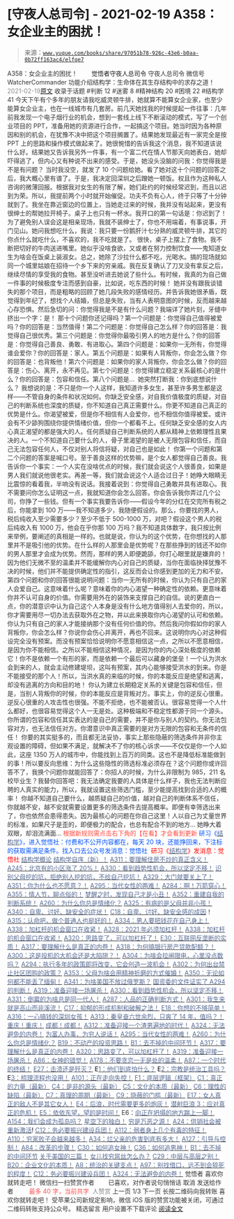 # [守夜人总司令] - 2021-02-19 A358：女企业主的困扰！

> 来源：[`www.yuque.com/books/share/97051b78-926c-43e6-b0aa-0b72ff163ac4/elfqe7`](https://www.yuque.com/books/share/97051b78-926c-43e6-b0aa-0b72ff163ac4/elfqe7)

<ne-p id="520f42f3293818f927861ebbd5b15da4_p_0" data-lake-id="520f42f3293818f927861ebbd5b15da4_p_0"><ne-text id="u984ac5f2" style="color: rgb(51, 51, 51);">A358：女企业主的困扰！</ne-text></ne-p> <ne-p id="91978f2044cda5e011249304a606e4a6" data-lake-id="91978f2044cda5e011249304a606e4a6"><ne-text id="u247ce648" ne-fontsize="12" style="color: rgb(255, 255, 255);">原创</ne-text><ne-text id="u76a2bb14" ne-fontsize="14">觉悟者</ne-text><ne-text id="ua5676f3d" ne-fontsize="14">守夜人总司令</ne-text></ne-p> <ne-p id="f8294a8dc10d1b0db6353903659d3b05" data-lake-id="f8294a8dc10d1b0db6353903659d3b05"><ne-text id="u5c6580e4" ne-fontsize="14" ne-bold="true" style="color: rgb(51, 51, 51);">守夜人总司令</ne-text></ne-p> <ne-p id="887f6927406e6218f71e35df3790ccda" data-lake-id="887f6927406e6218f71e35df3790ccda"><ne-text id="u2035dd08" ne-fontsize="14" style="color: rgb(51, 51, 51);">微信号</ne-text><ne-text id="ufb5b5e30" ne-fontsize="14" style="color: rgb(51, 51, 51);">WatcherCommander</ne-text></ne-p> <ne-p id="4aa4cab02af54eaed4f8ef1e5704dd9a" data-lake-id="4aa4cab02af54eaed4f8ef1e5704dd9a"><ne-text id="u099f1f14" ne-fontsize="14" style="color: rgb(51, 51, 51);">功能介绍</ne-text><ne-text id="ude5b5e07" ne-fontsize="14" style="color: rgb(51, 51, 51);">结构学：生命体在其生存结构中的求存之道！</ne-text></ne-p> <ne-p id="d1556b311fa582b3c8ac3f391b6ee815" data-lake-id="d1556b311fa582b3c8ac3f391b6ee815"><ne-text id="u109b6069" style="color: rgb(140, 140, 140);">2021-02-19</ne-text>[<ne-text id="u5ab5e1df" ne-fontsize="14">原文</ne-text>](https://mp.weixin.qq.com/s?__biz=MzAxNDk1NjI2Mw==&mid=2247486453&idx=1&sn=7ab9771d5523aeb6e30d67d1b56b1512&chksm=9b8a287dacfda16b1eefb05d2d31dba268b0f4ff469916ab555b8d139e3d721feca2fd76a596&scene=27#wechat_redirect&cpage=10)</ne-p> <ne-p id="f24c8374593e4a98ca19911bbb709d6f" data-lake-id="f24c8374593e4a98ca19911bbb709d6f"><ne-text id="u52d42f3a" style="color: rgb(51, 51, 51);">收录于话题</ne-text></ne-p> <ne-p id="8b0a970cec75ea77bc97cd9cf32eec11" data-lake-id="8b0a970cec75ea77bc97cd9cf32eec11"><ne-text id="u1bb5691b" style="color: rgb(51, 51, 51);">#判断 12</ne-text></ne-p> <ne-p id="a3c17daf01ce08f7952044a224c69518" data-lake-id="a3c17daf01ce08f7952044a224c69518"><ne-text id="u9750cca3" style="color: rgb(51, 51, 51);">#迷雾 8</ne-text></ne-p> <ne-p id="5c4c73e46ecd6a3317f6d6a523b3b90b" data-lake-id="5c4c73e46ecd6a3317f6d6a523b3b90b"><ne-text id="u75c0ee74" style="color: rgb(51, 51, 51);">#精神结构 20</ne-text></ne-p> <ne-p id="b166957e4641690479ea89bf982aacaf" data-lake-id="b166957e4641690479ea89bf982aacaf"><ne-text id="uaa3aac99" style="color: rgb(51, 51, 51);">#困境 22</ne-text></ne-p> <ne-p id="d53217e9c1c10c8931249b0938315d6c" data-lake-id="d53217e9c1c10c8931249b0938315d6c"><ne-text id="u5b2d6e3a" style="color: rgb(51, 51, 51);">#结构学 41</ne-text></ne-p> <ne-p id="8bee37a33aa185fe10c871fcef027e2d" data-lake-id="8bee37a33aa185fe10c871fcef027e2d"><ne-text id="uf4050841" style="color: rgb(51, 51, 51);">今天下午有个多年的朋友请我吃威灵顿牛排，她就算不能算女企业家，也至少能算女企业主，也在一线城市有几套房。前几天她找我的时候提起一件往事：几年前我发现一个电子烟行业的机会，想到一套线上线下不断滚动的模式，写了一个创业项目的 PPT，准备用她的资源进行合作，一起搞这个项目。她当时因为各种原因和别的机会，在犹豫不决中把这个项目搁置了。结果她发现最近有一家完全是按 PPT 上的思路和操作模式做起来了。她很惋惜的告诉我这个消息，我不知道该说什么好。结果她又告诉我另外一件事，有一个富二代在情人节那天向她表白，她却吓得逃了，但内心又有种说不出来的感受。于是，她没头没脑的问我：你觉得我是不是有问题？</ne-text></ne-p> <ne-p id="2dcf083b25e4f6b217db116752b7f541" data-lake-id="2dcf083b25e4f6b217db116752b7f541"><ne-text id="ub4a29047" style="color: rgb(51, 51, 51);">当时我没空，就发了 10 个问题给她。看了她对这十个问题的回答之后，我大概心里有谱了。于是，我决定回深圳之后蹭她一顿饭。权且作为这种私人咨询的微薄回报。根据我对女生的有限了解，她们赴约的时候经常迟到，而且以迟到为荣。所以，我提前两个小时就开始催促。功夫不负有心人，终于只等了十分钟就到了。我坐在靠近窗边的位置上，当她走过来的时候，我并没有站起来，更没有很绅士的帮她拉开椅子。桌子上也只有一杯水。我开口的第一句话是：你迟到了！为了避免别人误会这是相亲现场，我就不装绅士了，你也不用端着，有事说事，开门见山。她问我想吃什么，我说：我只要一份鹅肝汁七分熟的威灵顿牛排，其它的你点什么就吃什么，不喜欢的，我不吃就是了。</ne-text></ne-p> <ne-p id="e5a05fa4a76510b605ce70e6c249655c" data-lake-id="e5a05fa4a76510b605ce70e6c249655c"><ne-text id="u6df7df5b" style="color: rgb(51, 51, 51);">很快，桌子上摆上了食物。我不断把切好的牛肉送进嘴里。她似乎没啥食欲，又或者在努力控制饮食——鬼知道女生为啥会在饭桌上装淑女。总之，她除了沙拉什么都不吃，光喝水。搞的现场就如同一个城里姑娘在招待一个乡下来的穷亲戚。我在反复确认了刀叉没有拿反之后，继续尽情的享受我的食物。甚至没听进去她说了些什么。有时候，我真的为自己做一件事的时候极度专注而感到自豪，比如说，吃东西的时候！</ne-text></ne-p> <ne-p id="b40e1342453ab05afcf5116307c0cfff" data-lake-id="b40e1342453ab05afcf5116307c0cfff"><ne-text id="u90035b10" style="color: rgb(51, 51, 51);">她并没有跟我谈错失的那个项目，而是粗略的回顾了她几段失败的感情经历。并告诉我她很矛盾，既觉得到年纪了，想找个人结婚，但总是失败，当有人表明意图的时候，反而越来越心存恐惧。然后急切的问：你觉得我是不是有什么问题？我端详了她片刻，牙缝中挤出一个字：是！</ne-text></ne-p> <ne-p id="bc7a6da11f2b1b184a634f12acf9d06f" data-lake-id="bc7a6da11f2b1b184a634f12acf9d06f"><ne-text id="u3141f088" style="color: rgb(51, 51, 51);">那十个问题你还记得吗？第一个问题是：你觉得自己值得被爱吗？你的回答是：当然值得！第二个问题是：你觉得自己怎么样？你的回答是：我觉得自己很优秀。第三个问题是：你觉得你最吸引男人的地方是什么？你的回答是：你觉得自己善良、勇敢、有进取心。第四个问题是：如果你一无所有，你觉得谁会爱你？你的回答是：家人。第五个问题是：如果有人背叛你，你会怎么做？你的回答是：也背叛他！第六个问题是：如果你的家人背叛你，你会怎么做？你的回答是：伤心、离开，永不再见。第七个问题是：你觉得建立稳定关系最核心的是什么？你的回答是：包容和信任。第八个问题是…  她突然打断我：你到底想说什么？</ne-text></ne-p> <ne-p id="8a0c698638c9ceb070140ebf77b838fc" data-lake-id="8a0c698638c9ceb070140ebf77b838fc"><ne-text id="ubf2f9324" style="color: rgb(51, 51, 51);">我想说的是：不只是你一个人这样，我知道许多女生，甚至许多男生都是这样——不管自身的条件和状况如何。你缺乏安全感，对自我价值极度的质疑，对自己的判断系统也深度的质疑，你不知道自己真正需要什么。你更不知道自己真正的优势是什么。你渴望被爱，但是你不相信有人会爱你，也不相信你值得被爱。或许会有不少舔狗围绕你提供情绪价值，但你一个都看不上。</ne-text><ne-text id="u9b06593e" ne-bold="true" style="color: rgb(51, 51, 51);">任何缺乏安全感的女人内心真正渴望的都是强大的人。任何质疑自己判断系统的人都从精神上依赖理性且果决的人。一个不知道自己要什么的人，骨子里渴望的是被人无限包容和信任，而自己无法包容任何人，不仅对别人将信将疑，对自己也是如此！</ne-text></ne-p> <ne-p id="fc7117dc2c929bde472f4a497bc734ce" data-lake-id="fc7117dc2c929bde472f4a497bc734ce"><ne-text id="u804e41d0" style="color: rgb(51, 51, 51);">你第一个问题和第二个问题的答案是喊口号。至于善良这样的优势嘛，是个女人都觉得自己善良。我告诉你一个事实：一个人实在没啥优点的时候，我们就会说这个人很善良，如果是男人我们就说他很老实。再差一等，我们就会说这个人适合过日子！她睁大眼睛无比震惊的看着我，半响没有说话。我接着说到：你觉得自己勇敢并具有进取心。我不需要问你怎么证明这一点，我就知道你会怎么回答。你会告诉我你弄过几个公司，你挣了一些钱。但有一个事实我要告诉你——假设今年的分红在交完所有税之后，你能拿到 100 万——我不知道多少，我随便假设的。那么，你要找的男人，税后纯收入至少需要多少？至少不低于 500-1000 万，对吧？假设这个男人的税后纯收入有 1000 万，他会在乎你那 100 万吗？我不知道具体数字，我只按比例来举例，要阐述的真相是一样的。也就是说，你认为的这个优势，在你想找的人那里并不是吸引他的优势。在什么样的人那里会是优势呢？在那些挣到的钱还不如你的男人那里才会成为优势。然而，那样的男人即便跪舔，你打心眼里就是嫌弃的！</ne-text><ne-text id="u796b3aba" ne-bold="true" style="color: rgb(51, 51, 51);">因为他们无微不至的温柔并不能缓解你内心对自己的质疑，当你在面临抉择犹豫不决的时候，他们并不能提供确定性的指引，这反而会让你感到更加的无力和不安。</ne-text></ne-p> <ne-p id="97fe8188815ba74d87015504d4bf207b" data-lake-id="97fe8188815ba74d87015504d4bf207b"><ne-text id="u7ea14a07" style="color: rgb(51, 51, 51);">第四个问题和你的回答很能说明问题：当你一无所有的时候，你认为只有自己的家人会爱自己。这意味着什么呢？意味着你的内心渴望一种确定性的依赖。更意味着你并不认可自身的价值。你需要用外在的装饰来支撑自己的自信。说的更直白一点，你的潜意识中认为自己这个人本身是没有什么地方值得别人去爱你的，所以，你才需要用尽一切办法去获取外在之物，并以此来换取你内心渴望的认可和依赖。你认为只有自己的家人才能接纳那个没有任何价值的你。然后我问你假如你的家人背叛你，你会怎么样？你说你会伤心并离开，再也不回来。这说明你内心对这种假设完全没有预案。而没有预案恰恰说明你不愿意相信这一点，之所以不愿意相信，是因为你不能相信。之所以不能相信这种情况，是因为你的内心深处极度的依赖它！你不是依赖一个有形的家，而是依赖一个最后可以藏身的堡垒！一个认为洪水会到来的人，就会主动修建堤坝，这叫有预案，其内心能够接受洪水的到来。你是不能接受的那个人！所以，当洪水真的来临的时候，你的本能反应是绝望和逃离，却没有逃离的方向和目的地！</ne-text></ne-p> <ne-p id="350a33746cca0c5955fde1c60b01b13d" data-lake-id="350a33746cca0c5955fde1c60b01b13d"><ne-text id="ub2d24151" style="color: rgb(51, 51, 51);">你认为建立长期稳定关系的关键是包容和信任，但是，当别人背叛你的时候，你的本能反应是背叛对方。事实上，你的逆反心很重。逆反心很重的人攻击性也很强。不能不拒绝，也不能被否认。很容易觉得一个人什么都好，也很容易觉得这个人一无是处。这种极端和不稳定性都源于同一个源头。你所谓的包容和信任其实表达的是自己的需要，并不是你与别人的契约。你无法包容对方，也无法信任对方。你潜意识中真正需要的是对方无限的包容和无条件的信任！</ne-text></ne-p> <ne-p id="f80bdeae950d8414ab4e2c47b1cf71f6" data-lake-id="f80bdeae950d8414ab4e2c47b1cf71f6"><ne-text id="ud91010e4" style="color: rgb(51, 51, 51);">你要的其实挺多的，而且都无法妥协，事实上那些隐蔽的筛选条件并非你主观设置的障碍，但如果不满足，就解决不了你的核心诉求——不仅仅是你一个人如此，这座 1350 万人的城市中，你能找到上百万的同类。这也不是降低标准能做到的事！所以要反向思维：为什么这些隐性的筛选标准必须存在？这个问题你或许回答不了，我换个问题你就能回答了：你招人的时候，为什么非限制为 985，211 名校毕业生？我替你回答吧：我无法确定我要的人具体是什么样子，我也无法判断应聘的人真实的能力，所以，我就设置这些筛选门槛，至少能提高找到合适的人的概率！</ne-text></ne-p> <ne-p id="1bf5abfbd13e5d3faf290c7cc009e9cc" data-lake-id="1bf5abfbd13e5d3faf290c7cc009e9cc"><ne-text id="u03a13fb7" ne-bold="true" style="color: rgb(51, 51, 51);">你越不知道自己要什么，越质疑自己的价值，越对自己的判断体系不信任，你就越不安，越不安就需要设置更多的筛选条件去提高概率。</ne-text><ne-text id="uc44bc8ef" style="color: rgb(51, 51, 51);">即便有幸筛选出来了，你也依然会患得患失。因为最核心的问题在你自己这里！人以自己为丈量世界的标准，如果尺子是歪的，即便极力的配合，也总有配合不到的地方…</ne-text></ne-p> <ne-p id="2e481a0ee2f43b88933967e4518aa61d" data-lake-id="2e481a0ee2f43b88933967e4518aa61d"><ne-text id="u29d051a0" style="color: rgb(51, 51, 51);">她睁大着双眼，却泪流满面…</ne-text></ne-p> <ne-p id="5518608607365b6a96d68102e6b3242a" data-lake-id="5518608607365b6a96d68102e6b3242a"><ne-text id="u77a807ef" ne-fontsize="13" style="color: rgb(255, 76, 65);">根据新规则需点击右下角的【</ne-text><ne-text id="u492b38bb" ne-fontsize="13" ne-bold="true" style="color: rgb(255, 76, 65);">在看</ne-text><ne-text id="u80814f72" ne-fontsize="13" style="color: rgb(255, 76, 65);">】才会看到更新</ne-text></ne-p> <ne-p id="24751b7e295e4cd22c89ca7c5a428b07" data-lake-id="24751b7e295e4cd22c89ca7c5a428b07"><ne-text id="u95ff129f" ne-bold="true" style="color: rgb(0, 82, 255);">研习《</ne-text>[<ne-text id="ue822a85a" ne-bold="true" style="color: rgb(87, 107, 149);">结构学</ne-text>](https://mp.weixin.qq.com/mp/appmsgalbum?action=getalbum&album_id=1318317199878225920&__biz=MzAxNDk1NjI2Mw==#wechat_redirect)<ne-text id="u2c412c77" ne-bold="true" style="color: rgb(0, 82, 255);">》，进入觉悟社：付费和不公开内容都在，每天 20 块，还能挣回来，下注标的获取需满足条件。</ne-text><ne-text id="u2a9c4fec" style="color: rgb(0, 82, 255);">找入口去公众号发消息：觉悟社 </ne-text></ne-p> <ne-p id="079ba0bdceb18a36133477c2a0cbe1ed" data-lake-id="079ba0bdceb18a36133477c2a0cbe1ed"><ne-text id="u4b2eb162" style="color: rgb(255, 0, 0);">研习《</ne-text>[<ne-text id="uc26e9caa" style="color: rgb(87, 107, 149);">结构学</ne-text>](https://mp.weixin.qq.com/mp/appmsgalbum?action=getalbum&album_id=1318317199878225920&__biz=MzAxNDk1NjI2Mw==#wechat_redirect)<ne-text id="ud69ca7b1" style="color: rgb(255, 0, 0);">》发消息</ne-text><ne-text id="u529b6024" ne-bold="true" style="color: rgb(255, 0, 0);">：觉悟社</ne-text></ne-p>  <ne-p id="b9807412a0c417ec214613d33c8cdd77" data-lake-id="b9807412a0c417ec214613d33c8cdd77"><ne-card data-card-name="image" data-card-type="inline" id="CYVee" data-event-boundary="card" style="color: rgb(51, 51, 51);"><ne-p id="9c33519e6c54a69c0d61d15624bbb709" data-lake-id="9c33519e6c54a69c0d61d15624bbb709">[<ne-text id="u1a6d9f27" style="color: rgb(87, 107, 149);">结构学概论</ne-text>](http://mp.weixin.qq.com/s?__biz=MzAxNDk1NjI2Mw==&mid=2247485167&idx=1&sn=d5e962eff4a8e9770c83bc87d19d07f3&chksm=9b8a2567acfdac7154f7a62996dca874e5d186b44f3d120dcb633760318788c42d304e325313&scene=21#wechat_redirect)</ne-p> <ne-p id="330709cc8c229f489128c13b8ec2079c" data-lake-id="330709cc8c229f489128c13b8ec2079c">[<ne-text id="u2594a0c4" style="color: rgb(87, 107, 149);">结构学自序（新）！</ne-text>](http://mp.weixin.qq.com/s?__biz=MzIzMDYwOTM0Mg==&mid=2247485283&idx=1&sn=aa2b8554b8e5040f8f959636feaa06a3&chksm=e8b19fb2dfc616a430aa381b8da0815311244e694a69809cd92d0602ac34cfe5f1f419b3745e&scene=21#wechat_redirect)</ne-p> <ne-p id="b433ec158e303e32f79dc3f1153de8b9" data-lake-id="b433ec158e303e32f79dc3f1153de8b9">[<ne-text id="u9650d827" ne-bold="true" style="color: rgb(87, 107, 149);">A311：要理解住房不炒的真正含义！</ne-text>](http://mp.weixin.qq.com/s?__biz=MzIzMDYwOTM0Mg==&mid=2247484959&idx=1&sn=090583ec50bfd9febec1de463c2672f6&chksm=e8b19ecedfc617d8629080f6745c8de013cfe875de26eef6767b2d5c10782650223ed15f807b&scene=21#wechat_redirect)</ne-p> <ne-p id="dcfaf49e2ecf26999a25dfa0eb0ff75e" data-lake-id="dcfaf49e2ecf26999a25dfa0eb0ff75e">[<ne-text id="uadd527b1" ne-bold="true" style="color: rgb(87, 107, 149);">A245：北京有的小区涨了 20%！</ne-text>](http://mp.weixin.qq.com/s?__biz=MzIzMDYwOTM0Mg==&mid=2247485265&idx=1&sn=f4bce6f07805cba2db3a1a806215e45c&chksm=e8b19f80dfc616966666979063f2c9fce9fe20308538607cf90eac74f0db85c9adf79299f4b8&scene=21#wechat_redirect)</ne-p> <ne-p id="f139469c0b4bd4dc24c2fdc8d59449fc" data-lake-id="f139469c0b4bd4dc24c2fdc8d59449fc">[<ne-text id="u54be9e32" style="color: rgb(87, 107, 149);">A330：看到趋势性机会，所以坚定不移！</ne-text>](http://mp.weixin.qq.com/s?__biz=MzAxNDk1NjI2Mw==&mid=2247486357&idx=1&sn=2568dffc34e74180fdda431200995978&chksm=9b8a281dacfda10bae615545d46a502f45328e0a351146cbe8d8831379888aa052831ce6e011&scene=21#wechat_redirect)</ne-p> <ne-p id="76977402fac1a12d342a1883e83616f0" data-lake-id="76977402fac1a12d342a1883e83616f0">[<ne-text id="u92bf358b" ne-bold="true" style="color: rgb(87, 107, 149);">识别父母挖的坑，拒绝别人挖的坑，不给自己挖坑！</ne-text>](http://mp.weixin.qq.com/s?__biz=MzAxNDk1NjI2Mw==&mid=2247486426&idx=1&sn=8707934ad2fe2f8017d6b7810fd61c17&chksm=9b8a2852acfda1441fded7bab2456dd2493073ad3e5d541e1080d1739879b86c25a3a61df79a&scene=21#wechat_redirect)</ne-p> <ne-p id="01419198674d05fc9790de8aa4fe1fd5" data-lake-id="01419198674d05fc9790de8aa4fe1fd5">[<ne-text id="u221d5884" ne-bold="true" style="color: rgb(87, 107, 149);">A329：大门就要关上了！</ne-text>](http://mp.weixin.qq.com/s?__biz=MzIzMDYwOTM0Mg==&mid=2247485111&idx=1&sn=2083ce35e0b472ce7526e85113d70dac&chksm=e8b19e66dfc61770d3c57843c16c77a0b5591d5f80191b03f4a0013c4a65b1b8c86de2f8361b&scene=21#wechat_redirect)</ne-p> <ne-p id="e8823c0d7a0fde94193ad610eb6d20f0" data-lake-id="e8823c0d7a0fde94193ad610eb6d20f0">[<ne-text id="uf5b7a45f" ne-fontsize="13" ne-bold="true" style="color: rgb(87, 107, 149);">A351：你为什么也不愿意？！</ne-text>](http://mp.weixin.qq.com/s?__biz=MzIzMDYwOTM0Mg==&mid=2247485242&idx=1&sn=f4a01a5936322120b0b158f225bc78de&chksm=e8b19febdfc616fd2eb1558a3b7c748ecc497a3af00aec5b5c5ca8042cc52eb7d0af7befa399&scene=21#wechat_redirect)</ne-p> <ne-p id="af84c99ecad7e826c62d0478b5bc18d5" data-lake-id="af84c99ecad7e826c62d0478b5bc18d5">[<ne-text id="uc9768418" ne-fontsize="13" style="color: rgb(87, 107, 149);">A295：当代女性的两难！</ne-text>](http://mp.weixin.qq.com/s?__biz=MzIzMDYwOTM0Mg==&mid=2247484854&idx=1&sn=6851afe306f7b89d23728018ea32b7f2&chksm=e8b19d67dfc61471955b15021ac11c5fff9f1607977e9df1bd2bbfabc2deb3dea5c98e369c55&scene=21#wechat_redirect)</ne-p> <ne-p id="b28615e388379e795ebca39540e72262" data-lake-id="b28615e388379e795ebca39540e72262">[<ne-text id="u2c5d2229" ne-fontsize="13" style="color: rgb(87, 107, 149);">A284：啊！万箭穿心！</ne-text>](http://mp.weixin.qq.com/s?__biz=MzAxNDk1NjI2Mw==&mid=2247486135&idx=1&sn=e950149b9b9147e9199cfc6093605950&chksm=9b8a293facfda029419b911d4b4fa91c73bbaf695b206df2cf15124d843f4bf4b80673baa394&scene=21#wechat_redirect)</ne-p> <ne-p id="5c94067772b39872cf2c71e2fe2c4fef" data-lake-id="5c94067772b39872cf2c71e2fe2c4fef">[<ne-text id="ub137024f" ne-fontsize="13" style="color: rgb(87, 107, 149);">A355：情人节，聊点俗的！</ne-text>](http://mp.weixin.qq.com/s?__biz=MzAxNDk1NjI2Mw==&mid=2247486442&idx=1&sn=2ed76ec8cb69dfe51023fb4f426eeb51&chksm=9b8a2862acfda17469215d16d6bfa7210211dfb0cf4418774fc0ea014de0f6184c9b01b82f70&scene=21#wechat_redirect)</ne-p> <ne-p id="f5802f28648bf772ea4f9376fad65c1d" data-lake-id="f5802f28648bf772ea4f9376fad65c1d">[<ne-text id="u31a3e14f" ne-fontsize="13" ne-bold="true" style="color: rgb(87, 107, 149);">梦醒之时，发现自己才是小丑！</ne-text>](http://mp.weixin.qq.com/s?__biz=MzIzMDYwOTM0Mg==&mid=2247484378&idx=1&sn=e3a058584a13d7a5267315113964280d&chksm=e8b19b0bdfc6121df4af4b77d2d826fd0f4132ccfdee48132ce8cf86eb1ba45b898be83d1dc7&scene=21#wechat_redirect)</ne-p> <ne-p id="0ecb76f890d1de18fa76648bd4e7d2b1" data-lake-id="0ecb76f890d1de18fa76648bd4e7d2b1">[<ne-text id="udb6aa932" ne-fontsize="13" ne-bold="true" style="color: rgb(87, 107, 149);">A352：重建自我的判断系统！</ne-text>](http://mp.weixin.qq.com/s?__biz=MzIzMDYwOTM0Mg==&mid=2247485248&idx=1&sn=6544dd3fe1a7f01e9e8c4b6f68e33412&chksm=e8b19f91dfc61687f9ad611ebd33d2e9d0e0786972e86b90750f1d1b517162cbb99ec1afafa0&scene=21#wechat_redirect)</ne-p> <ne-p id="ea24b77fc8b034025cdf10893da06bb2" data-lake-id="ea24b77fc8b034025cdf10893da06bb2">[<ne-text id="u230132b2" ne-fontsize="13" ne-bold="true" style="color: rgb(87, 107, 149);">A260：为什么你总是情绪化？</ne-text>](http://mp.weixin.qq.com/s?__biz=MzAxNDk1NjI2Mw==&mid=2247485923&idx=1&sn=6e1e4a5b0b44a3ac652fe5b32b56ac07&chksm=9b8a2a6bacfda37d56d0717875b11867d9f7426fb815a36f43aebb438d135b81c8d69c3ab006&scene=21#wechat_redirect)</ne-p> <ne-p id="4f8c480bc1add1007f4814e9ab94355c" data-lake-id="4f8c480bc1add1007f4814e9ab94355c">[<ne-text id="u1ea89943" style="color: rgb(87, 107, 149);">A325：有病的是父母并非小孩！</ne-text>](http://mp.weixin.qq.com/s?__biz=MzIzMDYwOTM0Mg==&mid=2247485077&idx=1&sn=57f985e15ac94c5f1f3882ca3b043fc7&chksm=e8b19e44dfc617526db72343346431f4b43129e2437747a012cba9bf63b9695a2fc25c5e4654&scene=21#wechat_redirect)</ne-p> <ne-p id="e30501868d701a86110e3244129d5fc0" data-lake-id="e30501868d701a86110e3244129d5fc0">[<ne-text id="u4dcfa5d7" ne-bold="true" style="color: rgb(87, 107, 149);">A340：自卑、讨好、缺安全的症状！</ne-text>](http://mp.weixin.qq.com/s?__biz=MzIzMDYwOTM0Mg==&mid=2247485171&idx=1&sn=340c944cffbf00d8aa8dfe2e0a2d78e2&chksm=e8b19e22dfc61734def9c4a0bdfedddcd1836cdc2cf695018a942730a9ca804fe4ebe5a77bec&scene=21#wechat_redirect)</ne-p> <ne-p id="b077a72cba16d9cc3bbfdfda15f68adb" data-lake-id="b077a72cba16d9cc3bbfdfda15f68adb">[<ne-text id="u2e42f5a6" ne-bold="true" style="color: rgb(87, 107, 149);">C18：自卑、讨好、缺安全感的成因</ne-text>](http://mp.weixin.qq.com/s?__biz=MzIzMDYwOTM0Mg==&mid=2247485189&idx=1&sn=5714d52391f1241d0235bb56c0b09a85&chksm=e8b19fd4dfc616c2059b4c7ecd4575ba9f4810f8559aa5c752d84f4ac8df4c1d6f2381d83389&scene=21#wechat_redirect)<ne-text id="u870c7b97" ne-bold="true" style="color: rgb(51, 51, 51);">！</ne-text></ne-p> <ne-p id="3eac274430f80218a2a5d8cf1774d069" data-lake-id="3eac274430f80218a2a5d8cf1774d069">[<ne-text id="u3ef54e1a" ne-bold="true" style="color: rgb(87, 107, 149);">A315：认命吧，做个普通人也挺好的！</ne-text>](http://mp.weixin.qq.com/s?__biz=MzIzMDYwOTM0Mg==&mid=2247485008&idx=1&sn=bcaf70c42d4676c8f69de9f9ead1e495&chksm=e8b19e81dfc617973ba40200519407186760e32843fc6f379020da6160b0ba89870dadcae5fa&scene=21#wechat_redirect)</ne-p> <ne-p id="894ac7b379ac5cad031ffeb9d8db9f1e" data-lake-id="894ac7b379ac5cad031ffeb9d8db9f1e">[<ne-text id="u7d68feb3" ne-bold="true" style="color: rgb(87, 107, 149);">A334：男人要把钱花在自己身上！</ne-text>](http://mp.weixin.qq.com/s?__biz=MzIzMDYwOTM0Mg==&mid=2247485123&idx=1&sn=7a3e012167fe9f5c1555cddb7a08cc1e&chksm=e8b19e12dfc6170437185bd55475c22d1e0306d191d5cdb9c20223576d8a44e4c6d116b89e69&scene=21#wechat_redirect)</ne-p> <ne-p id="b5af1d19bf7ff390a01bd34fc625fa98" data-lake-id="b5af1d19bf7ff390a01bd34fc625fa98">[<ne-text id="u18526c15" ne-bold="true" style="color: rgb(87, 107, 149);">A338：加杠杆的机会窗口在收紧！</ne-text>](http://mp.weixin.qq.com/s?__biz=MzIzMDYwOTM0Mg==&mid=2247485155&idx=1&sn=64150dffebcd42af4fabc29e145fc218&chksm=e8b19e32dfc61724820d009af4a07a1d22174ba51e61af0553235937475410c8bbee54fa81ad&scene=21#wechat_redirect)</ne-p> <ne-p id="3d31b0689db02b44debfeabb2f4e78d4" data-lake-id="3d31b0689db02b44debfeabb2f4e78d4">[<ne-text id="u63acfc08" ne-bold="true" style="color: rgb(87, 107, 149);">A328：2021 年必须加杠杆！</ne-text>](http://mp.weixin.qq.com/s?__biz=MzIzMDYwOTM0Mg==&mid=2247485087&idx=1&sn=24d72f6a71bddb8954a03be5db246538&chksm=e8b19e4edfc617587a8ae645885a89ab8c3c6f67730a026d9c7c9a94ab3051ca480302147fc0&scene=21#wechat_redirect)</ne-p> <ne-p id="5f90a9a59ef093d87b9da91b593152fa" data-lake-id="5f90a9a59ef093d87b9da91b593152fa">[<ne-text id="ud142b01f" ne-bold="true" style="color: rgb(87, 107, 149);">A338：加杠杆的机会窗口在收紧！</ne-text>](http://mp.weixin.qq.com/s?__biz=MzIzMDYwOTM0Mg==&mid=2247485155&idx=1&sn=64150dffebcd42af4fabc29e145fc218&chksm=e8b19e32dfc61724820d009af4a07a1d22174ba51e61af0553235937475410c8bbee54fa81ad&scene=21#wechat_redirect)</ne-p> <ne-p id="d5ba97fccf7d423397c454aadbaa14b1" data-lake-id="d5ba97fccf7d423397c454aadbaa14b1">[<ne-text id="uc5c6ff5c" ne-fontsize="13" ne-bold="true" style="color: rgb(87, 107, 149);">A320：思路变了，可以加杠杆了！</ne-text>](http://mp.weixin.qq.com/s?__biz=MzIzMDYwOTM0Mg==&mid=2247485041&idx=1&sn=add2174fa42806f885a456a072ee4fee&chksm=e8b19ea0dfc617b6734e013f780112fdd88f28ad5312ce423fea1d75da4c3757660dab175208&scene=21#wechat_redirect)</ne-p> <ne-p id="97c40ae09dd94319e6fbb19717560223" data-lake-id="97c40ae09dd94319e6fbb19717560223">[<ne-text id="uedbff9d5" ne-bold="true" style="color: rgb(87, 107, 149);">E30：互联网反垄断的实质！</ne-text>](http://mp.weixin.qq.com/s?__biz=MzIzMDYwOTM0Mg==&mid=2247485082&idx=1&sn=c8b4d505292d900ca750fa2a4541cc88&chksm=e8b19e4bdfc6175d3ce68f21fb0530372d2723fa81da0a447f3b7e60c39e37804456fa006cab&scene=21#wechat_redirect)</ne-p> <ne-p id="44b1edf5f835236458fdd2487b7e18ca" data-lake-id="44b1edf5f835236458fdd2487b7e18ca">[<ne-text id="ubabcd3a2" ne-bold="true" style="color: rgb(87, 107, 149);">A317：要理解什么是真正的内卷！</ne-text>](http://mp.weixin.qq.com/s?__biz=MzIzMDYwOTM0Mg==&mid=2247485061&idx=1&sn=ca29269a607917fc496e804188be831d&chksm=e8b19e54dfc617420d461820d8dd260c6fc1be85fb3e11bc1ebf0f9227e7be5ebb50f9ff2bdf&scene=21#wechat_redirect)</ne-p> <ne-p id="94bae1e5308f885b03b5357ed8dc463b" data-lake-id="94bae1e5308f885b03b5357ed8dc463b">[<ne-text id="u52c665b7" ne-fontsize="13" ne-bold="true" style="color: rgb(87, 107, 149);">A318：为何搞银行房产贷款配额？！</ne-text>](http://mp.weixin.qq.com/s?__biz=MzIzMDYwOTM0Mg==&mid=2247485031&idx=1&sn=c4af23061445755fdb12f1196c108b1d&chksm=e8b19eb6dfc617a015821fd94ff2d8f51a2cb8fb456ddd907206b615bf3240c1597d3618609c&scene=21#wechat_redirect)</ne-p> <ne-p id="e40a32497e80d6446e42383fe2387a12" data-lake-id="e40a32497e80d6446e42383fe2387a12">[<ne-text id="u3ec95c28" ne-fontsize="13" ne-bold="true" style="color: rgb(87, 107, 149);">A300：这是投机的大机会还是大陷阱？！</ne-text>](http://mp.weixin.qq.com/s?__biz=MzIzMDYwOTM0Mg==&mid=2247484882&idx=1&sn=b103029f41e3aede94e1a45d035cd9ac&chksm=e8b19d03dfc614153863f37ca3f9204b451e2c02ad5ca8680c120e2458e628e5329c76b2d42c&scene=21#wechat_redirect)</ne-p> <ne-p id="d3347c2b370c534190eec7d3388c9590" data-lake-id="d3347c2b370c534190eec7d3388c9590">[<ne-text id="u4e5f1a10" ne-fontsize="13" ne-bold="true" style="color: rgb(87, 107, 149);">A304：为啥会拉闸限电，心里没点数吗？</ne-text>](http://mp.weixin.qq.com/s?__biz=MzIzMDYwOTM0Mg==&mid=2247484921&idx=1&sn=0f74dcad5b3cecf8e438493543b5457e&chksm=e8b19d28dfc6143eb8a9bdcdc8a57259580a9267ecea4e54032b9a803540f314e3c6a3cb50ca&scene=21#wechat_redirect)</ne-p> <ne-p id="7fe413d7dd7bbd1c986980559080926d" data-lake-id="7fe413d7dd7bbd1c986980559080926d">[<ne-text id="u19939ef6" ne-fontsize="13" ne-bold="true" style="color: rgb(87, 107, 149);">A294：执行多年的政策即将改变，它会创造一波机会！</ne-text>](http://mp.weixin.qq.com/s?__biz=MzIzMDYwOTM0Mg==&mid=2247484849&idx=1&sn=5485cd1d6c511e883e25b0c7dd9e2e3e&chksm=e8b19d60dfc614764ffc8405dccf5b8120b31988f3c1cee74e384c06f0e39c3c81bef8263c3d&scene=21#wechat_redirect)</ne-p> <ne-p id="8996f30df9d73fba4205eb97f928f357" data-lake-id="8996f30df9d73fba4205eb97f928f357">[<ne-text id="uee223807" ne-fontsize="13" ne-bold="true" style="color: rgb(87, 107, 149);">A302：为何出台禁止社区团购的政策？</ne-text>](http://mp.weixin.qq.com/s?__biz=MzIzMDYwOTM0Mg==&mid=2247484904&idx=1&sn=3b711f9bc2c47ba0ba432cf47d5832fb&chksm=e8b19d39dfc6142f8524aba7d5a15c694c1e25c19e2e662f6773219ace93c7354adf6878e54f&scene=21#wechat_redirect)</ne-p> <ne-p id="093d78a08385cd086b29a1d6f3840fba" data-lake-id="093d78a08385cd086b29a1d6f3840fba">[<ne-text id="ud1c1e52a" ne-fontsize="13" ne-bold="true" style="color: rgb(87, 107, 149);">A353：父母为啥会用精神折磨的方式催婚！</ne-text>](http://mp.weixin.qq.com/s?__biz=MzIzMDYwOTM0Mg==&mid=2247485263&idx=1&sn=95e5a314f2c998bde5b2911ea1947f55&chksm=e8b19f9edfc616883851d5d6bbbdb22dd966152deabb9c248eed863e799befb0a6852c1f0e44&scene=21#wechat_redirect)</ne-p> <ne-p id="0d4aa2e75630475c5cd6379b6263b87e" data-lake-id="0d4aa2e75630475c5cd6379b6263b87e">[<ne-text id="u0faac49a" ne-fontsize="13" style="color: rgb(87, 107, 149);">A350：无论如何都不能丢了缅甸！</ne-text>](http://mp.weixin.qq.com/s?__biz=MzIzMDYwOTM0Mg==&mid=2247485236&idx=1&sn=7b5c01f0568ece7a5285e2f421320b3e&chksm=e8b19fe5dfc616f30e3a2a26ad1661a1c59c14dea0a323df62c8b2090136965c6158d4a57238&scene=21#wechat_redirect)</ne-p> <ne-p id="c3ad25ba4bb1af368899560547a7059c" data-lake-id="c3ad25ba4bb1af368899560547a7059c">[<ne-text id="u4d3eef11" style="color: rgb(87, 107, 149);">A341：为啥美国不放过俄罗斯？</ne-text>](http://mp.weixin.qq.com/s?__biz=MzIzMDYwOTM0Mg==&mid=2247485182&idx=1&sn=edea5a45938d0c41a416b667a4901947&chksm=e8b19e2fdfc617391b6ec309954594bc8c3011270bb559f9d327fed1a8d6753b6a63a23b2cc4&scene=21#wechat_redirect)</ne-p> <ne-p id="ad9d0974eeb5862805e3cb78df4c0573" data-lake-id="ad9d0974eeb5862805e3cb78df4c0573">[<ne-text id="u37b8843d" ne-fontsize="13" ne-bold="true" style="color: rgb(87, 107, 149);">国资委的文件证实了 A294 的判断！</ne-text>](http://mp.weixin.qq.com/s?__biz=MzIzMDYwOTM0Mg==&mid=2247484994&idx=1&sn=83c3c5b2335489f457b8e54e221af20e&chksm=e8b19e93dfc61785af473d8542a982e70bfc3f2c1a9837e105afba67f52e9b4f0f923e5e119f&scene=21#wechat_redirect)</ne-p> <ne-p id="b1c33375747568940dd8bec347a14c9d" data-lake-id="b1c33375747568940dd8bec347a14c9d">[<ne-text id="ud3072753" ne-fontsize="13" ne-bold="true" style="color: rgb(87, 107, 149);">A319：准备迎接一场屠杀！</ne-text>](http://mp.weixin.qq.com/s?__biz=MzIzMDYwOTM0Mg==&mid=2247485036&idx=1&sn=ff52df7559e0a6ed8230922ebd2af71a&chksm=e8b19ebddfc617ab0eca4ed1a66c5227d328155954d6704be456950fb3926e59e5288f7877cf&scene=21#wechat_redirect)</ne-p> <ne-p id="d804e3cf1f34b6d470ac2805d626a7a9" data-lake-id="d804e3cf1f34b6d470ac2805d626a7a9">[<ne-text id="u0089dcc4" ne-fontsize="13" style="color: rgb(87, 107, 149);">A330：看到趋势性机会，所以坚定不移！</ne-text>](http://mp.weixin.qq.com/s?__biz=MzIzMDYwOTM0Mg==&mid=2247485097&idx=1&sn=029f58e90141f7c4f18ef6ab40373e19&chksm=e8b19e78dfc6176ea3034b9a8f0a03e5f177c973262e7cebc5b5508215ce61a425c5a542f301&scene=21#wechat_redirect)</ne-p> <ne-p id="db52ee6ac0af9d13c4d12dd80d39cc02" data-lake-id="db52ee6ac0af9d13c4d12dd80d39cc02">[<ne-text id="u43e800a6" style="color: rgb(87, 107, 149);">A331：倒霉的为啥总是同一代人！</ne-text>](http://mp.weixin.qq.com/s?__biz=MzIzMDYwOTM0Mg==&mid=2247485093&idx=1&sn=1f0dea4c2daf6d0cc57291f380950d92&chksm=e8b19e74dfc617625c62894cea1b4b7266548075986dbd0e01c9e42d0da7833a1b11c1196559&scene=21#wechat_redirect)</ne-p> <ne-p id="0bc9206a88755d8e2c279695192d641a" data-lake-id="0bc9206a88755d8e2c279695192d641a">[<ne-text id="u99af7688" style="color: rgb(87, 107, 149);">A287：人品的正确判断方式！</ne-text>](http://mp.weixin.qq.com/s?__biz=MzAxNDk1NjI2Mw==&mid=2247486146&idx=1&sn=43c3cc0387fbab991133860c59aabdb0&chksm=9b8a294aacfda05c52561e366129fd6344dc4c97609a47d4210f9498f8535fec2425c2410b31&scene=21#wechat_redirect)</ne-p> <ne-p id="ca47f1697446d0ba7f89292a9a57c41b" data-lake-id="ca47f1697446d0ba7f89292a9a57c41b">[<ne-text id="u19b4cc84" ne-fontsize="13" style="color: rgb(87, 107, 149);">A301：我生来就是高山而非溪流！</ne-text>](http://mp.weixin.qq.com/s?__biz=MzIzMDYwOTM0Mg==&mid=2247484895&idx=1&sn=241f68fd60c1b47239beef7573364ceb&chksm=e8b19d0edfc6141856def733b4a1fd20332b7083f1234182452387fcfe12cebb015db7bfbeec&scene=21#wechat_redirect)</ne-p> <ne-p id="1de1363f73115e988a94db0f76270f82" data-lake-id="1de1363f73115e988a94db0f76270f82">[<ne-text id="u64c2e232" ne-fontsize="13" ne-bold="true" style="color: rgb(87, 107, 149);">C17：抑郁的形成机制和破解之法！</ne-text>](http://mp.weixin.qq.com/s?__biz=MzIzMDYwOTM0Mg==&mid=2247484812&idx=1&sn=d8b3a1dbaf5f2d08fe6d2e1664237ba4&chksm=e8b19d5ddfc6144b05efb4212b3542ab9f22b79a2ddab8e42ec911a07ea74190ce84f24e123f&scene=21#wechat_redirect)</ne-p> <ne-p id="5e9a92efd27b3a6736c510b249fb59b4" data-lake-id="5e9a92efd27b3a6736c510b249fb59b4">[<ne-text id="ucf1a0f02" ne-bold="true" style="color: rgb(87, 107, 149);">E18：你想的不够简单！</ne-text>](http://mp.weixin.qq.com/s?__biz=MzIzMDYwOTM0Mg==&mid=2247484775&idx=1&sn=2a8e810e281cd7fe5a4db49002b193d2&chksm=e8b19db6dfc614a0e3360f0d54949c40138c27b184c114a44feaa394bd4400073dbbedf6a049&scene=21#wechat_redirect)</ne-p> <ne-p id="c2fa8d95e59180dbd2c22211c3725c82" data-lake-id="c2fa8d95e59180dbd2c22211c3725c82">[<ne-text id="ub29c47fb" style="color: rgb(87, 107, 149);">A316：一心搞钱的深圳女孩！</ne-text>](http://mp.weixin.qq.com/s?__biz=MzIzMDYwOTM0Mg==&mid=2247485013&idx=1&sn=47e4214190fe82572974deeaba06f332&chksm=e8b19e84dfc61792d2eb8f2f774cbc1781e03fc16024a0b1223db933ddb215be7e51e100be98&scene=21#wechat_redirect)</ne-p> <ne-p id="5c2ae22bee19151e0970ec15791d355e" data-lake-id="5c2ae22bee19151e0970ec15791d355e">[<ne-text id="uac8f35e2" ne-fontsize="13" ne-bold="true" style="color: rgb(87, 107, 149);">A313：秦皇奋六世余烈，只爽了 14 年，值吗？！</ne-text>](http://mp.weixin.qq.com/s?__biz=MzIzMDYwOTM0Mg==&mid=2247484982&idx=1&sn=c788144715447f1d1706d11032606236&chksm=e8b19ee7dfc617f122722185bea3af2753d3c810cdae1f8c6e5189fb69afc7b28093e7466cfd&scene=21#wechat_redirect)</ne-p> <ne-p id="074b100f5e87d984767b34212d3c9a64" data-lake-id="074b100f5e87d984767b34212d3c9a64">[<ne-text id="uea7432f6" style="color: rgb(87, 107, 149);">重庆！重庆！</ne-text>](http://mp.weixin.qq.com/s?__biz=MzAxNDk1NjI2Mw==&mid=2247485354&idx=1&sn=331128611c478feede60317e963239a5&chksm=9b8a2422acfdad3448a9bcc0f9745f4367028e8a9b0a307f7c01c2690c398560a4be5e43492c&scene=21#wechat_redirect)</ne-p> <ne-p id="a5cdf510a06a21657efbb9920fbb1b5e" data-lake-id="a5cdf510a06a21657efbb9920fbb1b5e">[<ne-text id="u62cc0255" style="color: rgb(87, 107, 149);">成都！成都！</ne-text>](http://mp.weixin.qq.com/s?__biz=MzIzMDYwOTM0Mg==&mid=2247484576&idx=1&sn=432e1df31f0735f0c93636776e97a859&chksm=e8b19c71dfc615671c9204af66bb0ffdb622fb2545b0387734a662feaa8e8be57d3063f59c5a&scene=21#wechat_redirect)</ne-p> <ne-p id="86d60c6cfe6ad25cfc6d919a7214a67b" data-lake-id="86d60c6cfe6ad25cfc6d919a7214a67b">[<ne-text id="u2e0fda6c" ne-bold="true" style="color: rgb(87, 107, 149);">A312：准备迎接一个渣男遍地的时代！</ne-text>](http://mp.weixin.qq.com/s?__biz=MzIzMDYwOTM0Mg==&mid=2247485150&idx=1&sn=baa95cd39e02e12f3aa991688f270577&chksm=e8b19e0fdfc61719f0cb271221c85862256ffadd3003f676e9d3eff398e39fd3b95acc7d6885&scene=21#wechat_redirect)</ne-p> <ne-p id="ed2c2909dc3504e0de82ba5bc418a3af" data-lake-id="ed2c2909dc3504e0de82ba5bc418a3af">[<ne-text id="u26c98906" ne-bold="true" style="color: rgb(87, 107, 149);">A324：无法避免的内卷！</ne-text>](http://mp.weixin.qq.com/s?__biz=MzAxNDk1NjI2Mw==&mid=2247486351&idx=1&sn=416223e7bbe181ac9d64767f073152d1&chksm=9b8a2807acfda11139d7bb034b96551e34563b5f21310b05ac2aa8808c12fb592aedd4ee3bf5&scene=21#wechat_redirect)</ne-p> <ne-p id="7efbab89a1abfd79407b9e6733800b42" data-lake-id="7efbab89a1abfd79407b9e6733800b42">[<ne-text id="ube0cf675" ne-bold="true" style="color: rgb(87, 107, 149);">为富人办事，为穷人说话！</ne-text>](http://mp.weixin.qq.com/s?__biz=MzIzMDYwOTM0Mg==&mid=2247484462&idx=1&sn=195ebab17907fba73c69ae7a11bc40ad&chksm=e8b19cffdfc615e9b2f88327d492813afa3656859f4d67a6d831ac1cf684a54b760a8b8edcd6&scene=21#wechat_redirect)</ne-p> <ne-p id="9ed6f61eb09f9c24a5476d0b8ec187e9" data-lake-id="9ed6f61eb09f9c24a5476d0b8ec187e9">[<ne-text id="u842d34ef" ne-bold="true" style="color: rgb(87, 107, 149);">A295：当代女性的两难！</ne-text>](http://mp.weixin.qq.com/s?__biz=MzIzMDYwOTM0Mg==&mid=2247484854&idx=1&sn=6851afe306f7b89d23728018ea32b7f2&chksm=e8b19d67dfc61471955b15021ac11c5fff9f1607977e9df1bd2bbfabc2deb3dea5c98e369c55&scene=21#wechat_redirect)</ne-p> <ne-p id="5a474d486b0391d0189bbf4ad2d08b67" data-lake-id="5a474d486b0391d0189bbf4ad2d08b67">[<ne-text id="u39cc3794" style="color: rgb(87, 107, 149);">A260：为什么你总是情绪化？</ne-text>](http://mp.weixin.qq.com/s?__biz=MzAxNDk1NjI2Mw==&mid=2247485923&idx=1&sn=6e1e4a5b0b44a3ac652fe5b32b56ac07&chksm=9b8a2a6bacfda37d56d0717875b11867d9f7426fb815a36f43aebb438d135b81c8d69c3ab006&scene=21#wechat_redirect)</ne-p> <ne-p id="aa9ba918f1e00998292bf68bdc279a86" data-lake-id="aa9ba918f1e00998292bf68bdc279a86">[<ne-text id="udb3eb6ec" style="color: rgb(87, 107, 149);">B19：不动产的投资思路！</ne-text>](http://mp.weixin.qq.com/s?__biz=MzIzMDYwOTM0Mg==&mid=2247484069&idx=1&sn=a13a6e590a21b27fd1356718b3a2dcd3&chksm=e8b19a74dfc613622b23c7233732cbb1d499c75f9b7ac3047cdeaee3a34eeae7d3b4871429f1&scene=21#wechat_redirect)</ne-p> <ne-p id="904b87449df703296d6326aa6478bea8" data-lake-id="904b87449df703296d6326aa6478bea8">[<ne-text id="ub45b2896" style="color: rgb(87, 107, 149);">B1：去不掉的中间环节！</ne-text>](http://mp.weixin.qq.com/s?__biz=MzIzMDYwOTM0Mg==&mid=2247483903&idx=1&sn=e8a21cb816d6a27d869f81463805a208&chksm=e8b1992edfc610380f54d91f9acc9844820c77ce8a5bcedb4f36372c406647f45fd2514a6a77&scene=21#wechat_redirect)</ne-p> <ne-p id="ee45eb864b5439c2ee41d60454fbf847" data-lake-id="ee45eb864b5439c2ee41d60454fbf847">[<ne-text id="u48624256" style="color: rgb(87, 107, 149);">A317：要理解什么是真正的内卷！</ne-text>](http://mp.weixin.qq.com/s?__biz=MzIzMDYwOTM0Mg==&mid=2247485061&idx=1&sn=ca29269a607917fc496e804188be831d&chksm=e8b19e54dfc617420d461820d8dd260c6fc1be85fb3e11bc1ebf0f9227e7be5ebb50f9ff2bdf&scene=21#wechat_redirect)</ne-p> <ne-p id="7ab5895dd8225f9979e53e2779eead07" data-lake-id="7ab5895dd8225f9979e53e2779eead07">[<ne-text id="uf5726e4b" style="color: rgb(87, 107, 149);">A320：思路变了，可以加杠杆了！</ne-text>](http://mp.weixin.qq.com/s?__biz=MzIzMDYwOTM0Mg==&mid=2247485041&idx=1&sn=add2174fa42806f885a456a072ee4fee&chksm=e8b19ea0dfc617b6734e013f780112fdd88f28ad5312ce423fea1d75da4c3757660dab175208&scene=21#wechat_redirect)</ne-p> <ne-p id="b471bf5147569a4574e94f6c06dee968" data-lake-id="b471bf5147569a4574e94f6c06dee968">[<ne-text id="u207cd0cd" style="color: rgb(87, 107, 149);">A319：准备迎接一场屠杀！</ne-text>](http://mp.weixin.qq.com/s?__biz=MzIzMDYwOTM0Mg==&mid=2247485036&idx=1&sn=ff52df7559e0a6ed8230922ebd2af71a&chksm=e8b19ebddfc617ab0eca4ed1a66c5227d328155954d6704be456950fb3926e59e5288f7877cf&scene=21#wechat_redirect)</ne-p> <ne-p id="5bc1ad4c43ca6deb4a4d9cbff95230ec" data-lake-id="5bc1ad4c43ca6deb4a4d9cbff95230ec">[<ne-text id="u29af645c" style="color: rgb(87, 107, 149);">A86：女神的错觉！</ne-text>](http://mp.weixin.qq.com/s?__biz=MzAxNDk1NjI2Mw==&mid=2247484733&idx=1&sn=fab22e8ab3f80b78dab3d4e2e2716bfb&chksm=9b8a26b5acfdafa374df83506e5086a573169362877918977c08490b4e9747c45c99d1266e7f&scene=21#wechat_redirect)</ne-p> <ne-p id="9cde614d364f825d0fa99bba93a18778" data-lake-id="9cde614d364f825d0fa99bba93a18778">[<ne-text id="uaea7a8d3" style="color: rgb(87, 107, 149);">A178：不要贪恋一无是处的温柔！</ne-text>](http://mp.weixin.qq.com/s?__biz=MzAxNDk1NjI2Mw==&mid=2247485259&idx=1&sn=c46eb58cf71fc316608279b1e10828b8&chksm=9b8a24c3acfdadd57781ee9631cc06ed50551cc15141d155f54fa20dcf69c653825673104680&scene=21#wechat_redirect)</ne-p> <ne-p id="3d1662c5874c9ba6a347fe23b0bb016f" data-lake-id="3d1662c5874c9ba6a347fe23b0bb016f">[<ne-text id="u9864bcea" style="color: rgb(87, 107, 149);">A87：一个时代的终结！</ne-text>](http://mp.weixin.qq.com/s?__biz=MzIzMDYwOTM0Mg==&mid=2247484102&idx=1&sn=c0572fe89409ac0ef2d1468b8f81f130&chksm=e8b19a17dfc6130119eacf0492c237b5173f6f9c13265a36d7919e3132228f8c2d3306863c08&scene=21#wechat_redirect)</ne-p> <ne-p id="e1c629593bf7414bc6059ac2906a5366" data-lake-id="e1c629593bf7414bc6059ac2906a5366">[<ne-text id="u015f25e1" style="color: rgb(87, 107, 149);">E27：击溃还是歼灭？</ne-text>](http://mp.weixin.qq.com/s?__biz=MzAxNDk1NjI2Mw==&mid=2247485068&idx=1&sn=2b373ea4eefcf1b09885327f1a71579c&chksm=9b8a2504acfdac128793e9562414dc6898813182021afefdb73c3ea788e0a998af0ed02fe173&scene=21#wechat_redirect)</ne-p> <ne-p id="4af3fb9ac65a012ad52067909f4c3713" data-lake-id="4af3fb9ac65a012ad52067909f4c3713"><ne-text id="u9552fc40" style="color: rgb(11, 1, 20);">E</ne-text>[<ne-text id="u534b2224" style="color: rgb(87, 107, 149);">1：他们到底怕什么？</ne-text>](http://mp.weixin.qq.com/s?__biz=MzAxNDk1NjI2Mw==&mid=2247483898&idx=1&sn=1b0a50386e9e89d2750dec717236f0aa&chksm=9b8a2272acfdab64235b35ee5e91b8cac6172144207251636e1345fc570aa1601f59eff7f442&scene=21#wechat_redirect)</ne-p> <ne-p id="f4acde81dc0c457a86f3929fb3e8f05e" data-lake-id="f4acde81dc0c457a86f3929fb3e8f05e"><ne-text id="ue171c2ec" style="color: rgb(11, 1, 20);">E</ne-text>[<ne-text id="u50093df9" style="color: rgb(87, 107, 149);">2：宗教是统治工具吗？</ne-text>](http://mp.weixin.qq.com/s?__biz=MzAxNDk1NjI2Mw==&mid=2247483901&idx=1&sn=f5d9f8c7bd84370c79adae921351e813&chksm=9b8a2275acfdab63fde093d76ff82e01d0e2fd43ea675f77fd17fd51a15873d4d10499f5338d&scene=21#wechat_redirect)</ne-p> <ne-p id="e90c186e6c0edac039e047411fc8745e" data-lake-id="e90c186e6c0edac039e047411fc8745e"><ne-text id="ua8a63a1f" style="color: rgb(11, 1, 20);">E</ne-text>[<ne-text id="u21f88f60" style="color: rgb(87, 107, 149);">3：梳理流程也没用！</ne-text>](http://mp.weixin.qq.com/s?__biz=MzAxNDk1NjI2Mw==&mid=2247483989&idx=1&sn=ee70dacfd980f041379d91ae947ece44&chksm=9b8a21ddacfda8cb28bf62d6f53531e8a8ebce2de96396e50ec7e7e144fffe502ec6faee3415&scene=21#wechat_redirect)</ne-p> <ne-p id="cc340e69f5449486a9caaf3a06e91723" data-lake-id="cc340e69f5449486a9caaf3a06e91723">[<ne-text id="u280882d4" style="color: rgb(87, 107, 149);">A101：正在走向失控！</ne-text>](http://mp.weixin.qq.com/s?__biz=MzAxNDk1NjI2Mw==&mid=2247485118&idx=1&sn=f80e8cdc785582325fe732a34ada1752&chksm=9b8a2536acfdac20e341884248b172b0c0ca910540223ab60c7625fdc0de2a03975d780ea2ab&scene=21#wechat_redirect)</ne-p> <ne-p id="abcd04c777df5da8115da0a4095e4630" data-lake-id="abcd04c777df5da8115da0a4095e4630">[<ne-text id="u2dbb6f8f" style="color: rgb(87, 107, 149);">F1：底层逻辑（框架）</ne-text>](http://mp.weixin.qq.com/s?__biz=MzAxNDk1NjI2Mw==&mid=2247485072&idx=1&sn=83d919c9e3bf71d25978a97c8d4c8aa6&chksm=9b8a2518acfdac0ea8a0f84382cc7c0a26d1ac3664d76c6365aee67ac4ebcac1bf280c060249&scene=21#wechat_redirect)</ne-p> <ne-p id="f9551663df7585d20f68d50bf500b516" data-lake-id="f9551663df7585d20f68d50bf500b516">[<ne-text id="u73bce43f" style="color: rgb(87, 107, 149);">C1：真正的力量（最新）</ne-text>](http://mp.weixin.qq.com/s?__biz=MzAxNDk1NjI2Mw==&mid=2247485209&idx=1&sn=d7b335d2c9632363c72de85ce7834b3e&chksm=9b8a2491acfdad87ae308d74534ec4def57980a2b1db88ffe56ac03e4d76ea55e7eab2343097&scene=21#wechat_redirect)</ne-p> <ne-p id="eda024638ddd00dac3b3a9ca802f62d9" data-lake-id="eda024638ddd00dac3b3a9ca802f62d9">[<ne-text id="u8f1641b5" style="color: rgb(87, 107, 149);">C4：是非的源头（最新）</ne-text>](http://mp.weixin.qq.com/s?__biz=MzAxNDk1NjI2Mw==&mid=2247485283&idx=1&sn=4f6374be824ea0fb148517f63cae7a95&chksm=9b8a24ebacfdadfd9bb865954cfc7b9621c1450b4c258506347b2201a04c6057c4119a1a0820&scene=21#wechat_redirect)</ne-p> <ne-p id="0faa25f8652ddb717ba21dee58b77c0c" data-lake-id="0faa25f8652ddb717ba21dee58b77c0c">[<ne-text id="u88a1d37f" style="color: rgb(87, 107, 149);">C5：文化的本质（最新）</ne-text>](http://mp.weixin.qq.com/s?__biz=MzAxNDk1NjI2Mw==&mid=2247485176&idx=1&sn=edd2d2664617b856f73da27471529eb6&chksm=9b8a2570acfdac66a9ad0160a17afd9e23a687bc0be9b7517602aaf3fa126c5d785bcead0da7&scene=21#wechat_redirect)</ne-p> <ne-p id="de9be68ce3f1f3effcd36fdcc0740ffb" data-lake-id="de9be68ce3f1f3effcd36fdcc0740ffb">[<ne-text id="u19d9b8bb" style="color: rgb(87, 107, 149);">C6：理性的缺陷（最新）</ne-text>](http://mp.weixin.qq.com/s?__biz=MzAxNDk1NjI2Mw==&mid=2247485088&idx=1&sn=dc240d68dabbc3fbaa9897c63128e439&chksm=9b8a2528acfdac3e2ed7d1fff93035fb458ffdde98085ac6cfcd64bd53c9b8492733341b88ca&scene=21#wechat_redirect)</ne-p> <ne-p id="565314eeb4a675e18f2e159719287377" data-lake-id="565314eeb4a675e18f2e159719287377">[<ne-text id="u3588ef3d" style="color: rgb(87, 107, 149);">C7：真理的周期（最新）</ne-text>](http://mp.weixin.qq.com/s?__biz=MzAxNDk1NjI2Mw==&mid=2247485125&idx=1&sn=724eac40812de46a36c36a423d100223&chksm=9b8a254dacfdac5b81e40465e73885bad2944e5115cd3c3fd5564b139fff62d8d15465bdc614&scene=21#wechat_redirect)</ne-p> <ne-p id="195e9a25600f3d708d97adaa94720a51" data-lake-id="195e9a25600f3d708d97adaa94720a51">[<ne-text id="u65cf35d8" style="color: rgb(87, 107, 149);">C9：隐蔽的门槛（最新）</ne-text>](http://mp.weixin.qq.com/s?__biz=MzAxNDk1NjI2Mw==&mid=2247485348&idx=1&sn=ff97eada6a187dc249bda43b3b1b6322&chksm=9b8a242cacfdad3a56345ecbfec34c4b29ae50e2c9b8b8e59e501c899390f434f72ae3d6ad87&scene=21#wechat_redirect)</ne-p> <ne-p id="91e5aec8f1d8dc6a1ab660fe1dd2ca35" data-lake-id="91e5aec8f1d8dc6a1ab660fe1dd2ca35">[<ne-text id="u075b1cee" style="color: rgb(87, 107, 149);">E17：女人真正的敌人不是其它女人！</ne-text>](http://mp.weixin.qq.com/s?__biz=MzAxNDk1NjI2Mw==&mid=2247485246&idx=1&sn=e0a9e2bac3f9bc5122895e854b7d597a&chksm=9b8a24b6acfdada017380e476dc7faaf80b57b95b2bb8eb7b8ab61d0b04f5dd46850f7af81e3&scene=21#wechat_redirect)</ne-p> <ne-p id="8f5b6ea36da1a32ecd95be369577f8c7" data-lake-id="8f5b6ea36da1a32ecd95be369577f8c7">[<ne-text id="u577df388" style="color: rgb(87, 107, 149);">E4：后浪，时代需要更多的炮灰！</ne-text>](http://mp.weixin.qq.com/s?__biz=MzAxNDk1NjI2Mw==&mid=2247485174&idx=1&sn=e3a702db58f3c2ec0d06b89f8435c73a&chksm=9b8a257eacfdac680d37903d2d05385f5c9401c189321cc109c96b1063e9753c8498d1553f72&scene=21#wechat_redirect)</ne-p> <ne-p id="60fdae8ed6e6dc891c050547a07dfa1b" data-lake-id="60fdae8ed6e6dc891c050547a07dfa1b">[<ne-text id="u14d63a1c" style="color: rgb(87, 107, 149);">潜射巨浪 3：应对真正的危机！</ne-text>](http://mp.weixin.qq.com/s?__biz=MzAxNDk1NjI2Mw==&mid=2247485199&idx=1&sn=aba0a12dad3ec2d04e267645968b7cb1&chksm=9b8a2487acfdad910b880c358c1f6754e5ba01eb7eadfe70b45c2d1c9ec161d20151df4b1f2e&scene=21#wechat_redirect)</ne-p> <ne-p id="462b25091093872c0283a98e0c6f3e2a" data-lake-id="462b25091093872c0283a98e0c6f3e2a">[<ne-text id="uf4716a55" style="color: rgb(87, 107, 149);">E5：依依东望，望的是时间！</ne-text>](http://mp.weixin.qq.com/s?__biz=MzIzMDYwOTM0Mg==&mid=2247483860&idx=1&sn=b5b01ae82ff764ce2806251e3f2a809f&chksm=e8b19905dfc61013607735eb7782299c9a4d7a39a8b15a7b46182ef20eda3ffe9f6ed6337e1f&scene=21#wechat_redirect)</ne-p> <ne-p id="fe108d931814b8a90520dff1a73ebe3c" data-lake-id="fe108d931814b8a90520dff1a73ebe3c"><ne-text id="u7a21e19f" style="color: rgb(51, 51, 51);">E6：</ne-text>[<ne-text id="u661d49c8" style="color: rgb(87, 107, 149);">向正在坍塌的地方踹上一脚！</ne-text>](http://mp.weixin.qq.com/s?__biz=MzAxNDk1NjI2Mw==&mid=2247483789&idx=1&sn=5e44b7b524c3dc4bb7705f49ed0a44a3&chksm=9b8a2205acfdab139e4b1d44ef6702b09c9fbf79505340205d13fbdaa33207a997f54bee0e97&scene=21#wechat_redirect)</ne-p> <ne-p id="157f4421e3e3db963ea58826906ac0b0" data-lake-id="157f4421e3e3db963ea58826906ac0b0">[<ne-text id="uc7e4c75d" style="color: rgb(87, 107, 149);">A154：我们会成为孤岛吗？</ne-text>](http://mp.weixin.qq.com/s?__biz=MzAxNDk1NjI2Mw==&mid=2247485133&idx=1&sn=f0da94e06adf2e02d479952851fe28eb&chksm=9b8a2545acfdac5355c2d105123de29322b07b417f2923aa9d8e5ee9e2ba86a65fe31a2b3a0a&scene=21#wechat_redirect)</ne-p> <ne-p id="d9801e779a4042def56f906610cf751e" data-lake-id="d9801e779a4042def56f906610cf751e">[<ne-text id="u28ef1115" style="color: rgb(87, 107, 149);">星空下的独白！</ne-text>](http://mp.weixin.qq.com/s?__biz=MzAxNDk1NjI2Mw==&mid=2247484550&idx=1&sn=fa82f3305cc05c03bebea3852dd822b6&chksm=9b8a270eacfdae181964706c9ba3ccde2a315f3f6e21011f6296b060e0e14384ad0485da97f9&scene=21#wechat_redirect)</ne-p> <ne-p id="a990cd6c912c3d303c74d3a02509e3dd" data-lake-id="a990cd6c912c3d303c74d3a02509e3dd">[<ne-text id="u1918d13a" style="color: rgb(87, 107, 149);">穷是万恶之源！</ne-text>](http://mp.weixin.qq.com/s?__biz=MzAxNDk1NjI2Mw==&mid=2247483823&idx=1&sn=e54ebe9891b302dc0bf1815c76ccf8b7&chksm=9b8a2227acfdab31a05e273addd9159d4b8263d58d3c58bf214841c8189157519719c3427306&scene=21#wechat_redirect)</ne-p> <ne-p id="6e40d6e8deb1ffbb22e50c8340cb72cc" data-lake-id="6e40d6e8deb1ffbb22e50c8340cb72cc">[<ne-text id="u0bdc09e6" style="color: rgb(87, 107, 149);">A24：供销社会被重新激活</ne-text>](http://mp.weixin.qq.com/s?__biz=MzAxNDk1NjI2Mw==&mid=2247484249&idx=1&sn=b8af24c3440b291292b1ed4eddfcfaec&chksm=9b8a20d1acfda9c79045cf72415a403a655fcbcc03483c9b2970fd289e28f7c18a998142039c&scene=21#wechat_redirect)<ne-text id="u86778ae8" style="color: rgb(11, 1, 20);">!</ne-text></ne-p> <ne-p id="5c1afa871f8d9c2d2add97a94eba0db4" data-lake-id="5c1afa871f8d9c2d2add97a94eba0db4">[<ne-text id="ueb5c32ff" style="color: rgb(87, 107, 149);">C12：务必要振兴建设兵团！</ne-text>](http://mp.weixin.qq.com/s?__biz=MzAxNDk1NjI2Mw==&mid=2247484193&idx=1&sn=88c86597191d0c97a411f9ea6f7b7c5d&chksm=9b8a20a9acfda9bfae819e8e42531fe6d523dd244ef0fc0c0787ab812540108c181f7ec2ffa9&scene=21#wechat_redirect)</ne-p> <ne-p id="33498424b16376930d0e833b0869fb0c" data-lake-id="33498424b16376930d0e833b0869fb0c">[<ne-text id="ud70bf3df" style="color: rgb(87, 107, 149);">A112：弱者身上几个有毒的特征！</ne-text>](http://mp.weixin.qq.com/s?__biz=MzAxNDk1NjI2Mw==&mid=2247484903&idx=1&sn=609b7c81f10207eea8bcccbe35aa61b6&chksm=9b8a266facfdaf790a328ee9eca9d05f95ce939b69b2e4c1fcaacd63470bd79c44d03caeb00c&scene=21#wechat_redirect)</ne-p> <ne-p id="f5e1ef8745079d2589a35ee5e6710d6b" data-lake-id="f5e1ef8745079d2589a35ee5e6710d6b">[<ne-text id="ua6aa2e7d" style="color: rgb(87, 107, 149);">A110：穷家败子会越来越多！</ne-text>](http://mp.weixin.qq.com/s?__biz=MzAxNDk1NjI2Mw==&mid=2247484897&idx=1&sn=84e1c8a85eb385c04f400095d47d55eb&chksm=9b8a2669acfdaf7f7a431a12c057023ae123aaa855b0f9d48a98c21eae27788632beb60765c9&scene=21#wechat_redirect)</ne-p> <ne-p id="080d6782642e26b9a3fa1eae8ff00cfd" data-lake-id="080d6782642e26b9a3fa1eae8ff00cfd">[<ne-text id="u1ba86a02" style="color: rgb(87, 107, 149);">A34：烂父亲的危害到底有多大！</ne-text>](http://mp.weixin.qq.com/s?__biz=MzIzMDYwOTM0Mg==&mid=2247483986&idx=1&sn=984fbf5e696f7a3f34f25dcf93037cea&chksm=e8b19a83dfc61395d629a54503920505c42a73a62b9e72308ed4ea0d66c509ca66a1a3138ea5&scene=21#wechat_redirect)</ne-p> <ne-p id="44338c1a44fae41c5d577a9267d254e4" data-lake-id="44338c1a44fae41c5d577a9267d254e4">[<ne-text id="u2d206d73" style="color: rgb(87, 107, 149);">A127：引导与控制！</ne-text>](http://mp.weixin.qq.com/s?__biz=MzAxNDk1NjI2Mw==&mid=2247484979&idx=1&sn=f399f00523a8dd5cafe7c0636121333e&chksm=9b8a25bbacfdacad35d6b31ea6500e76fc161c3dd8e789aacdc1284bedcdcaf57570dd6f6261&scene=21#wechat_redirect)</ne-p> <ne-p id="fb28c25796eb824958f66806d92ec49d" data-lake-id="fb28c25796eb824958f66806d92ec49d">[<ne-text id="u07104aa8" style="color: rgb(87, 107, 149);">A84：改革的步骤！</ne-text>](http://mp.weixin.qq.com/s?__biz=MzIzMDYwOTM0Mg==&mid=2247484098&idx=1&sn=8a28fd5dce47b485ed38e4f3cfdb7d05&chksm=e8b19a13dfc61305fde13511d297aa1d6b59184825c7998f338e7d5f36742e3c06c717d78fe8&scene=21#wechat_redirect)</ne-p> <ne-p id="ff104b5599737bee766c01e6eec2b1d1" data-lake-id="ff104b5599737bee766c01e6eec2b1d1">[<ne-text id="u075be7e8" style="color: rgb(87, 107, 149);">C30：如何追女神！</ne-text>](http://mp.weixin.qq.com/s?__biz=MzAxNDk1NjI2Mw==&mid=2247484588&idx=1&sn=de5c95495cc04bcfe8644c3c2bc025c3&chksm=9b8a2724acfdae3286a142c2de506a7494e2d7aa50c990c0e159cedab07b5287040f286dfac6&scene=21#wechat_redirect)</ne-p> <ne-p id="799485eb617e51bd0bf3c417576defb3" data-lake-id="799485eb617e51bd0bf3c417576defb3">[<ne-text id="u13a2d4bc" style="color: rgb(87, 107, 149);">C36：如何追男神！</ne-text>](http://mp.weixin.qq.com/s?__biz=MzAxNDk1NjI2Mw==&mid=2247485234&idx=1&sn=3a3659e6648263013c662bb25ff35795&chksm=9b8a24baacfdadace5d8fa147798a3e18e84b07e4f8761b0f7137b9811a42425b869336013db&scene=21#wechat_redirect)</ne-p> <ne-p id="94bc4dd6e71883bc44fbb55117ab27e7" data-lake-id="94bc4dd6e71883bc44fbb55117ab27e7">[<ne-text id="u40ee3541" style="color: rgb(87, 107, 149);">B1：去不掉的中间环节</ne-text>](http://mp.weixin.qq.com/s?__biz=MzIzMDYwOTM0Mg==&mid=2247483903&idx=1&sn=e8a21cb816d6a27d869f81463805a208&chksm=e8b1992edfc610380f54d91f9acc9844820c77ce8a5bcedb4f36372c406647f45fd2514a6a77&scene=21#wechat_redirect)</ne-p> <ne-p id="fc749478bdd14982c04cc1f42664de61" data-lake-id="fc749478bdd14982c04cc1f42664de61">[<ne-text id="ubf31caea" style="color: rgb(87, 107, 149);">关于美国的三篇！</ne-text>](http://mp.weixin.qq.com/s?__biz=MzIzMDYwOTM0Mg==&mid=2247484082&idx=1&sn=7f0efdc740505aeff41af3593c2c07d2&chksm=e8b19a63dfc613757721204eef321ddcad7ddc01dfc2076db117c37c0b37d75438f2e405c830&scene=21#wechat_redirect)</ne-p> <ne-p id="1f42cdf51e3c21ed6a93cdf9b439b3d2" data-lake-id="1f42cdf51e3c21ed6a93cdf9b439b3d2">[<ne-text id="ube420c8f" style="color: rgb(87, 107, 149);">女儿找穷屌丝怎么办？</ne-text>](http://mp.weixin.qq.com/s?__biz=MzAxNDk1NjI2Mw==&mid=2247484939&idx=1&sn=6a8b9a3df7e1197fde72a04e45ad3055&chksm=9b8a2583acfdac958a9514beb89993c74e6ee5ad63df4c4c6d420f8ac9cc3976dcfe5f66c734&scene=21#wechat_redirect)</ne-p> <ne-p id="3c131374055376b7b7cf87c6dc6df3b1" data-lake-id="3c131374055376b7b7cf87c6dc6df3b1">[<ne-text id="u4e577f17" style="color: rgb(87, 107, 149);">C29：中层与高层之别！</ne-text>](http://mp.weixin.qq.com/s?__biz=MzIzMDYwOTM0Mg==&mid=2247484061&idx=1&sn=6b5effaceec4ccea129b0b2c0ff9eb94&chksm=e8b19a4cdfc6135a82d4a79c2245a8efb5cea97135ffeef76afcdb0f1d23fc37408270b77ac3&scene=21#wechat_redirect)</ne-p> <ne-p id="3fe8f2e76e0bba174c1331c986fe8ea3" data-lake-id="3fe8f2e76e0bba174c1331c986fe8ea3">[<ne-text id="u5ff4b379" style="color: rgb(87, 107, 149);">B20：企业文化的本质！</ne-text>](http://mp.weixin.qq.com/s?__biz=MzIzMDYwOTM0Mg==&mid=2247484111&idx=1&sn=d6154ef03c3702d24ebbd49ec6d2544b&chksm=e8b19a1edfc61308357f4cc639a74339e18c1e7ea64e351a1d73fac03d82e0daa3d7cbd2b4f7&scene=21#wechat_redirect)</ne-p> <ne-p id="5f936770ae9f8f090e7adf011b030d9a" data-lake-id="5f936770ae9f8f090e7adf011b030d9a">[<ne-text id="uea6e2d33" style="color: rgb(87, 107, 149);">A8：统治的关键支点！</ne-text>](http://mp.weixin.qq.com/s?__biz=MzAxNDk1NjI2Mw==&mid=2247483996&idx=1&sn=c9bc4ea308424074eddfdf68020fc602&chksm=9b8a21d4acfda8c2902216f0de9989ce3d22d440efe7c3bdcc29724308c95969cb124ed257f5&scene=21#wechat_redirect)</ne-p> <ne-p id="507e6663db20d7c857a9094660705d75" data-lake-id="507e6663db20d7c857a9094660705d75">[<ne-text id="u9d5f88ee" style="color: rgb(87, 107, 149);">A97：别找借口，远不到会猝死的程度！</ne-text>](http://mp.weixin.qq.com/s?__biz=MzAxNDk1NjI2Mw==&mid=2247484866&idx=1&sn=d93222730b1fd65cd31d270e54c91073&chksm=9b8a264aacfdaf5cf1d8eab64891b03e7b9966e887c9f512b7cb4a3f6cca04f1faa2c5da905d&scene=21#wechat_redirect)</ne-p> <ne-p id="1398c9d83f798178b912db6bb5e7353b" data-lake-id="1398c9d83f798178b912db6bb5e7353b">[<ne-text id="u0ebd3792" style="color: rgb(87, 107, 149);">C12：务必要振兴建设兵团！</ne-text>](http://mp.weixin.qq.com/s?__biz=MzAxNDk1NjI2Mw==&mid=2247484193&idx=1&sn=88c86597191d0c97a411f9ea6f7b7c5d&chksm=9b8a20a9acfda9bfae819e8e42531fe6d523dd244ef0fc0c0787ab812540108c181f7ec2ffa9&scene=21#wechat_redirect)</ne-p> <ne-p id="95b5b1e212a5c589b4471b473f8d9b47" data-lake-id="95b5b1e212a5c589b4471b473f8d9b47">[<ne-text id="uc656d586" style="color: rgb(87, 107, 149);">A324：无法避免的内卷！</ne-text>](http://mp.weixin.qq.com/s?__biz=MzAxNDk1NjI2Mw==&mid=2247486351&idx=1&sn=416223e7bbe181ac9d64767f073152d1&chksm=9b8a2807acfda11139d7bb034b96551e34563b5f21310b05ac2aa8808c12fb592aedd4ee3bf5&scene=21#wechat_redirect)</ne-p> <ne-p id="cd23ee8db8ff3adbab7aebe3d6130d66" data-lake-id="cd23ee8db8ff3adbab7aebe3d6130d66"><ne-text id="ued8f33ef" style="color: rgb(51, 51, 51);">觉悟者</ne-text></ne-p> <ne-p id="10f108318ce9ce7e102fd6a47348f57c" data-lake-id="10f108318ce9ce7e102fd6a47348f57c"><ne-text id="u17449944" style="color: rgb(51, 51, 51);">喜欢你就转走吧！</ne-text></ne-p> <ne-p id="0c90cc72f8eb9bbdb0284cdeaf2c3459" data-lake-id="0c90cc72f8eb9bbdb0284cdeaf2c3459"><ne-text id="uce9dce39" ne-bold="true" style="color: rgb(51, 51, 51);">微信扫一扫赞赏作者</ne-text><ne-text id="uced98346" ne-bold="true" style="color: rgb(255, 255, 255);">赞赏</ne-text></ne-p> <ne-p id="66ac8586eaea8188253edfcbc61e0f99" data-lake-id="66ac8586eaea8188253edfcbc61e0f99"><ne-text id="u6a5f4850" style="color: rgb(51, 51, 51);">已喜欢，</ne-text><ne-text id="u526d391d">对作者说句悄悄话</ne-text></ne-p> <ne-p id="d083f6021320f0ba6c18597a94c44b58" data-lake-id="d083f6021320f0ba6c18597a94c44b58"><ne-text id="u74e4ed9b" style="color: rgb(51, 51, 51);">取消</ne-text></ne-p> <ne-p id="f53dcb0d77a2833b963dc212a2e4c7d9" data-lake-id="f53dcb0d77a2833b963dc212a2e4c7d9"><ne-text id="ue2c892bb" ne-fontsize="14" ne-bold="true" style="color: rgb(51, 51, 51);">发送给作者</ne-text></ne-p> <ne-p id="aee442adbccc59ce71c1d176b4fa5430" data-lake-id="aee442adbccc59ce71c1d176b4fa5430"><ne-text id="u41d79556" ne-bold="true" style="color: rgb(255, 255, 255);">发送</ne-text></ne-p> <ne-p id="6cd913d791e541daef0e18e7c3cc219b" data-lake-id="6cd913d791e541daef0e18e7c3cc219b"><ne-text id="uf5a7c305" ne-fontsize="13" style="color: rgb(250, 81, 81);">最多 40 字，当前共字</ne-text></ne-p> <ne-p id="9072e9c4403c09abe994981afea2e65e" data-lake-id="9072e9c4403c09abe994981afea2e65e"><ne-text id="uc20ecefa" style="color: rgb(136, 136, 136);"> 人赞赏</ne-text></ne-p> <ne-p id="d3165ad5887870d59396d1f087d4019a" data-lake-id="d3165ad5887870d59396d1f087d4019a"><ne-text id="u374f0829" style="color: rgb(51, 51, 51);">上一页</ne-text> <ne-text id="u3f389d1f">1</ne-text><ne-text id="u4e921a09" style="color: rgb(51, 51, 51);">/3 下一页</ne-text></ne-p> <ne-p id="470cc1b96e833a57a9d060a10a31a9d5" data-lake-id="470cc1b96e833a57a9d060a10a31a9d5"><ne-text id="u70da0841" style="color: rgb(51, 51, 51);">长按二维码向我转账</ne-text></ne-p> <ne-p id="4515ffcfc73e29722e3f6d12cee6a722" data-lake-id="4515ffcfc73e29722e3f6d12cee6a722"><ne-text id="u07b2d6d0" style="color: rgb(51, 51, 51);">喜欢你就转走吧！</ne-text></ne-p> <ne-p id="a153b0ac33bbabd9b4977ce541a66703" data-lake-id="a153b0ac33bbabd9b4977ce541a66703"><ne-text id="u76bc4d89" style="color: rgb(51, 51, 51);">受苹果公司新规定影响，微信 iOS 版的赞赏功能被关闭，可通过二维码转账支持公众号。</ne-text></ne-p> <ne-h3 id="rEhSk" data-lake-id="rEhSk"><ne-heading-ext><ne-heading-anchor></ne-heading-anchor><ne-heading-fold></ne-heading-fold></ne-heading-ext><ne-heading-content><ne-text id="u3aa393b7" ne-fontsize="16" style="color: rgb(51, 51, 51);">精选留言</ne-text></ne-heading-content></ne-h3> <ne-p id="2aa549cea9af66e298bbfd0868dd019e" data-lake-id="2aa549cea9af66e298bbfd0868dd019e"><ne-text id="ud1c4f041" style="color: rgb(51, 51, 51);">用户设置不下载评论</ne-text></ne-p> <ne-p id="11a18ddfd47e71d8f8ac1a07812b9420" data-lake-id="11a18ddfd47e71d8f8ac1a07812b9420">[<ne-text id="u3abdf9c9">阅读全文</ne-text>](https://t.zsxq.com/iy7QFAy)</ne-p></ne-card></ne-p>